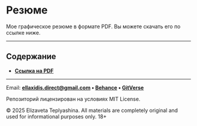 # Резюме

Мое графическое резюме в формате PDF. Вы можете скачать его по ссылке ниже.

---

## Содержание

- **[Ссылка на PDF](resume.pdf)**

---

Email: **ellaxidis.direct@gmail.com &bull; [Behance](https://www.behance.net/ellaxidis) &bull; [GitVerse](https://gitverse.ru/ellaxidis)**

Репозиторий лицензирован на условиях MIT License.

&copy; 2025 Elizaveta Teplyashina. All materials are completely original and used for informational purposes only. 18+  
